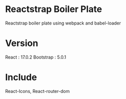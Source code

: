# Reactstrap Boiler Plate

Reactstrap boiler plate using webpack and babel-loader 

# Version

React : 17.0.2
Bootstrap : 5.0.1

# Include

React-Icons, React-router-dom
